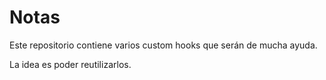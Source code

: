 # Notas

Este repositorio contiene varios custom hooks que serán de mucha ayuda. 

La idea es poder reutilizarlos.